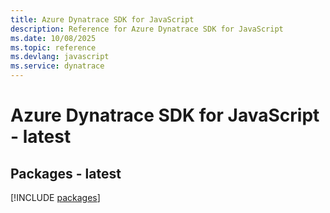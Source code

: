 ```yaml
---
title: Azure Dynatrace SDK for JavaScript
description: Reference for Azure Dynatrace SDK for JavaScript
ms.date: 10/08/2025
ms.topic: reference
ms.devlang: javascript
ms.service: dynatrace
---
```

# Azure Dynatrace SDK for JavaScript - latest
## Packages - latest
[!INCLUDE [packages](dynatrace-index.md)]